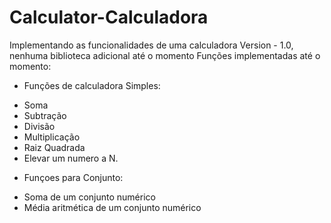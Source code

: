 # Calculator-Calculadora
Implementando as funcionalidades de uma calculadora
Version - 1.0, nenhuma biblioteca adicional até o momento
Funções implementadas até o momento:

* Funções de calculadora Simples:
- Soma
- Subtração
- Divisão
- Multiplicação
- Raiz Quadrada
- Elevar um numero a N.


* Funçoes para Conjunto:
- Soma de um conjunto numérico
- Média aritmética de um conjunto numérico
